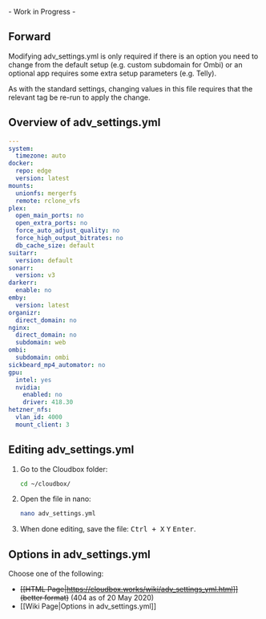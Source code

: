 \- Work in Progress \-

## Forward

Modifying adv_settings.yml is only required if there is an option you need to change from the default setup (e.g. custom subdomain for Ombi) or an optional app requires some extra setup parameters (e.g. Telly).  

As with the standard settings, changing values in this file requires that the relevant tag be re-run to apply the change.

##  Overview of adv_settings.yml ##


```yaml
---
system:
  timezone: auto
docker:
  repo: edge
  version: latest
mounts:
  unionfs: mergerfs
  remote: rclone_vfs
plex:
  open_main_ports: no
  open_extra_ports: no
  force_auto_adjust_quality: no
  force_high_output_bitrates: no
  db_cache_size: default
suitarr:
  version: default
sonarr:
  version: v3
darkerr:
  enable: no
emby:
  version: latest
organizr:
  direct_domain: no
nginx:
  direct_domain: no
  subdomain: web
ombi:
  subdomain: ombi
sickbeard_mp4_automator: no
gpu:
  intel: yes
  nvidia:
    enabled: no
    driver: 418.30
hetzner_nfs:
  vlan_id: 4000
  mount_client: 3
```
## Editing adv_settings.yml ##


1. Go to the Cloudbox folder:

   ```bash
   cd ~/cloudbox/
   ```

1. Open the file in nano:

   ```bash
   nano adv_settings.yml
   ```

1. When done editing, save the file: <kbd class="platform-all">Ctrl + X</kbd> <kbd class="platform-all">Y</kbd> <kbd class="platform-all">Enter</kbd>.



##  Options in adv_settings.yml

Choose one of the following:

  - <s>[[HTML Page|https://cloudbox.works/wiki/adv_settings_yml.html]] (better format)</s> (404 as of 20 May 2020)
  - [[Wiki Page|Options in adv_settings.yml]]




